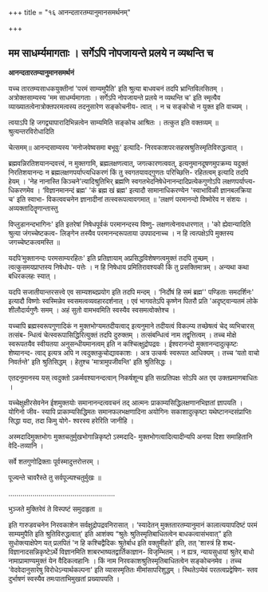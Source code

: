 +++
title = "१६ आनन्दतारतम्यानुमानसमर्थनम्"

+++


## मम साधर्म्यमागताः । सर्गेऽपि नोपजायन्ते प्रलये न व्यथन्ति च

**आनन्दतारतम्यानुमानसमर्थनं**

यच्च तारतम्यसाधकयुक्तीनां 'परमं साम्यमुपैति' इति श्रुत्या बाधवचनं तदपि भ्रान्तिविलसितम् । अत्रोक्तसाम्यस्य 'मम साधर्म्यमागताः । सर्गेऽपि नोपजायन्ते प्रलये न व्यथन्ति च' इति स्मृत्यैव व्याख्यातत्वेनात्रोक्तपरमत्वस्य तदनुसारेण सङ्कोचनीय- त्वात् । न च सङ्कोचो न युक्त इति वाच्यम् ।

त्वयाऽपि हि जगद्व्यापारादिभिन्नत्वेन साम्यमिति सङ्कोच आश्रितः । तत्कुत इति वक्तव्यम् ॥ श्रुत्यन्तरविरोधादिति

चेत्समम्॥ आनन्दसाम्यस्य 'मनोजवेष्वसमा बभूवुः' इत्यादि- निरवकाशपरःसहस्रश्रुतिस्मृतिविरुद्धत्वात् ।

ब्रह्मवन्निरतिशयानन्दवत्त्वं, न मुक्तगामि, ब्रह्मलक्षणत्वात्, जगत्कारणत्ववत्, इत्यनुमानदूषणमुपक्रम्य यदुक्तं निरतिशयानन्दः न ब्रह्मलक्षणपर्याप्त्यधिकरणं किं तु स्वगतयावद्गुणतः परिच्छित्ति- रहितत्वम् इत्यादि तदपि हेयम् । 'नेह नानास्ति किञ्चने'त्यादिश्रुतिभिर् ब्रह्मणि स्वगतभेदनिषेधेनानन्दादिप्रत्येकगुणोऽपि लक्षणपर्याप्त्य- धिकरणमेव । ‘विज्ञानमानन्दं ब्रह्म' 'कं ब्रह्म खं ब्रह्म' इत्यादौ सामानाधिकरण्येन 'स्वाभाविकी ज्ञानबलक्रिया च' इति स्वाभा- विकत्ववचनेन ज्ञानादीनां तत्स्वरूपत्वावगमात् ॥ 'लक्षणं परमानन्दो विष्मोरेव न संशयः । अव्यक्तादितॄणान्तास्तु

विप्लुडानन्दभागिनः' इति इतरेषां निषेधपूर्वकं परमानन्दस्य विष्णु- लक्षणत्वेनावधारणात् । 'को ह्येवान्यादिति श्रुत्या जंगच्चेष्टकत्व- लिङ्गेन तस्यैव परमानन्दरूपताया उपपादनाच्च । न हि त्वत्पक्षेऽपि मुक्तस्य जगच्चेष्टकत्वमस्ति ॥

यदपि‘मुक्तानन्दः परमसाम्यरहितः' इति प्रतिज्ञायाम् अप्रसिद्धविशेषणत्वमुक्तं तदपि तुच्छम् । त्वत्कुसमयप्राप्तस्य निषेधोप- पत्तेः । न हि निषेधाय प्रमितिरावश्यकी किं तु प्रसक्तिमात्रम् । अन्यथा कथा बधिरकलहः स्यात् ।

यदपि सजातीयान्तरसत्त्वे एव साम्यशब्दप्रयोग इति तदपि मन्दम् । ‘निर्दोषं हि समं ब्रह्म'' पण्डिताः समदर्शिनः' इत्यादौ विष्णोः स्वस्मिन्नेव स्वसमत्वव्यवहारदर्शनात् । एवं भागवतेऽपि कृष्णेन पितरौ प्रति 'अदृष्ट्वान्यतमं लोके शीलौदार्यगुणैः समम् । अहं सुतो वामभवमिति स्वस्यैव स्वसमत्वोक्तेश्च ।

यच्चापि ब्रह्मस्वरूपगुणादिकं न मुक्तभोग्यमतदीयत्वाद् इत्यनुमाने तदीयत्वं विकल्प्य तच्छेषत्वं चेद् व्यभिचारस् तत्संब- न्धित्वं चेत्स्वरूपासिद्धिरित्युक्तं तदपि दुरुक्तम् । तत्संबन्धित्वं नाम तद्वृत्तित्वम् । तच्च मोक्षे स्वरूपतयैव स्वीयतया अनुसन्धीयमानत्वम् इति न कश्चित्क्षुद्रोपद्रवः । ईश्वरानन्दो मुक्तानन्दादुत्कृष्टः शेष्यानन्द- त्वाद् इत्यत्र अपि न त्वदुक्तकुचोद्यावकाशः । अत्र उत्कर्षः स्वरूपत आधिक्यम् । तच्च ‘यतो वाचो निवर्तन्ते' इति श्रुतिसिद्धम् । हेतुश्च 'मात्रामुपजीवन्ति' इति श्रुतिसिद्धः ।

एतदनुमानस्य यस् त्वदुक्तो ऽकर्मवश्यानन्दत्वान् निकर्षशून्य इति सत्प्रतिपक्षः सोऽपि अत एव उक्तप्रमाणबाधितः ।

यच्चेक्षुक्षीरसेवनेन ईशमुक्तयोः समानानन्दत्ववचनं तद् आत्मनः प्राकाम्यसिद्धिलक्षणानभिज्ञतां ज्ञापयति । योगिनो जीव- स्यापि प्राकाम्यसिद्धिमतः समानफलभक्षणादिना अयोगिनः सकाशादुत्कृष्टा यथेष्टानन्दसंप्राप्तिः सिद्धा यदा, तदा किमु योगे- श्वरस्य हरेरिति जानीहि ।

अस्मदादिमुक्तभोगः मुक्तचतुर्मुखभोगान्निकृष्टो ऽस्मदादि- मुक्तभोगत्वादित्यादीन्यपि अनया दिशा समाहितानि वेदि-तव्यानि ।

सर्वे शतगुणोद्रिक्ताः पूर्वस्मादुत्तरोत्तरम् ।

पूज्यन्ते चावरैस्ते तु सर्वपूज्यश्चतुर्मुखः ॥

.....................................................

भुञ्जते मुक्तिरेवं ते विस्पष्टं समुदाहृता ॥

इति गारुडवचनेन निरवकाशेन सर्वक्षुद्रोपद्रवनिरासात् । ‘स्यादेतन् मुक्ततारतम्यानुमानं कालात्ययापदिष्टं परमं साम्यमुपैति इति श्रुतिविरुद्धत्वात्' इति आशंक्य “श्रुतेः श्रुतिस्मृतिबाधितत्वेन बाधकत्वासंभवात्” इति सुधोक्त्याक्षेपेण यत् प्रलपितं 'न हि कश्चिद्वैदिकः श्रुतेर्बाध इति वक्तुमीहते' इति, तत् 'शास्त्रं हि शब्द- विज्ञानादसन्निकृष्टेऽर्थे विज्ञानमिति शाबरभाष्यतद्वार्तिकाज्ञान- विजृम्भितम् । न ह्यत्र, न्यायसुधायां श्रुतेर् बाधो नामाप्रामाण्यमुक्तं येन वैदिकत्वहानिः । किं नाम निरवकाशश्रुतिस्मृतिबाधितत्वेन सङ्कोचनमेव । तच्च 'वेदवेदानुसारेषु विरोधेऽन्यार्थकल्पना' इति व्यासस्मृतितः मीमांसापरिशुद्धम् । स्थितेऽप्येवं परतत्वप्रद्वेषिण- स्तव दुर्भाषणं स्वस्यैव तमःपाताभिमुखतां प्रख्यापयति ।

